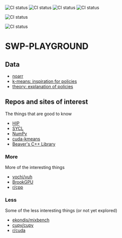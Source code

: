 ![CI status](https://github.com/jiriklepl/SWP-PLAYGROUND/workflows/Noarr%20test%20ubuntu16/badge.svg)
![CI status](https://github.com/jiriklepl/SWP-PLAYGROUND/workflows/Noarr%20test%20ubuntu18/badge.svg)
![CI status](https://github.com/jiriklepl/SWP-PLAYGROUND/workflows/Noarr%20test%20ubuntu20/badge.svg)
![CI status](https://github.com/jiriklepl/SWP-PLAYGROUND/workflows/Noarr%20test%20ubuntul/badge.svg)

![CI status](https://github.com/jiriklepl/SWP-PLAYGROUND/workflows/Noarr%20test%20macosl/badge.svg)

![CI status](https://github.com/jiriklepl/SWP-PLAYGROUND/workflows/Noarr%20test%20Win/badge.svg)

# SWP-PLAYGROUND

## Data

- [noarr](noarr/)
- [k-means: inspiration for policies](https://github.com/krulis-martin/cuda-kmeans/blob/master/experimental/k-means/k-means/headers/layout_policies.hpp)
- [theory: explanation of policies](https://www.boost.org/community/generic_programming.html)

## Repos and sites of interest

The things that are good to know

- [HIP](https://github.com/ROCm-Developer-Tools/HIP)
- [SYCL](https://www.khronos.org/sycl/)
- [NumPy](https://numpy.org/)
- [cuda-kmeans](https://github.com/krulis-martin/cuda-kmeans)
- [Beaver's C++ Library](https://github.com/krulis-martin/bpplib)

### More

More of the interesting things

- [vochi/vuh](https://github.com/vochi/vuh)
- [BrookGPU](http://graphics.stanford.edu/projects/brookgpu/)
- [r/cpp](https://www.reddit.com/r/cpp)

### Less

Some of the less interesting things (or not yet explored)

- [ekondis/mixbench](https://github.com/ekondis/mixbench)
- [cupy/cupy](https://github.com/cupy/cupy)
- [r/cuda](https://www.reddit.com/r/CUDA)
